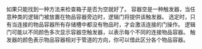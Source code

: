 <lore>
如果只能找到一种方法来检查箱子是否为空就好了。
</lore>
<no_lore>
容器空是一种触发器，当任意种类的逻辑门被放置在物品容器旁边时，逻辑门将提供该触发器。
</no_lore>

<chapter name="条件"/>
选定时，只有当连接的物品容器所有存储槽中都没有物品时，才会激活连接的门操作。

<chapter name="触发器方向"/>
逻辑门可能以不同颜色多次显示容器空触发器，以表示每个不同的连接物品容器。
触发器的颜色表示物品容器相对于管道的方向，你可以借此区分各个物品容器。
